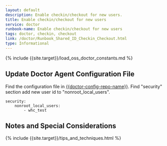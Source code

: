```yaml
---
layout: default
description: Enable checkin/checkout for new users.
title: Enable checkin/checkout for new users
service: doctor
runbook-name: Enable checkin/checkout for new users
tags: doctor, checkin, checkout
link: /doctor/Runbook_Shared_ID_Checkin_Checkout.html
type: Informational
---
```


{% include {{site.target}}/load_oss_doctor_constants.md %}


## Update Doctor Agent Configuration File
Find the configuration file in [{{doctor-config-repo-name}}]({{doctor-config-repo-link}}).
Find "security" section add new user id to "nonroot_local_users".

```
security:
    nonroot_local_users:
        - whc_test
```

## Notes and Special Considerations

{% include {{site.target}}/tips_and_techniques.html %}
